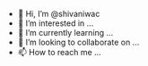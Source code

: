 - 👋 Hi, I’m @shivaniwac
- 👀 I’m interested in ...
- 🌱 I’m currently learning ...
- 💞️ I’m looking to collaborate on ...
- 📫 How to reach me ...

<!---
shivaniwac/shivaniwac is a ✨ special ✨ repository because its `README.md` (this file) appears on your GitHub profile.
You can click the Preview link to take a look at your changes.
--->
